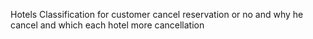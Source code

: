 Hotels Classification for customer cancel reservation or no and why he cancel and which each hotel more cancellation 
